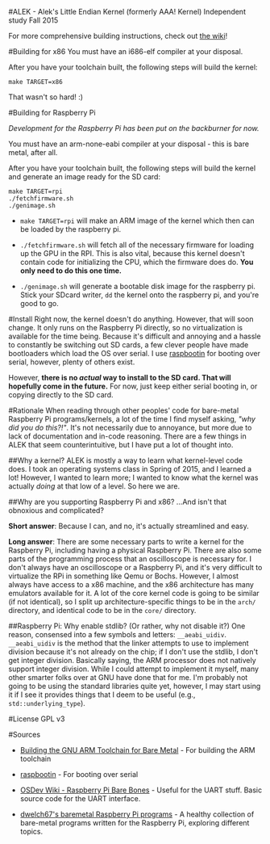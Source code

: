 #ALEK - Alek's Little Endian Kernel
(formerly AAA! Kernel)
Independent study Fall 2015

For more comprehensive building instructions, check out [the wiki](https://github.com/alekratz/aaa/wiki)!

#Building for x86
You must have an i686-elf compiler at your disposal.

After you have your toolchain built, the following steps will build the kernel:
```
make TARGET=x86
```

That wasn't so hard! :)

#Building for Raspberry Pi

*Development for the Raspberry Pi has been put on the backburner for now.*

You must have an arm-none-eabi compiler at your disposal - this is bare metal, after all.

After you have your toolchain built, the following steps will build the kernel and generate an image ready for the SD card:
```
make TARGET=rpi
./fetchfirmware.sh
./genimage.sh
```

* `make TARGET=rpi` will make an ARM image of the kernel which then can be loaded by the raspberry pi.

* `./fetchfirmware.sh` will fetch all of the necessary firmware for loading up the GPU in the RPI. This is also vital, because this kernel doesn't contain code for initializing the CPU, which the firmware does do. **You only need to do this one time.**

* `./genimage.sh` will generate a bootable disk image for the raspberry pi. Stick your SDcard writer, `dd` the kernel onto the raspberry pi, and you're good to go.

#Install
Right now, the kernel doesn't do anything. However, that will soon change. It only runs on the Raspberry Pi directly, so no virtualization is available for the time being. Because it's difficult and annoying and a hassle to constantly be switching out SD cards, a few clever people have made bootloaders which load the OS over serial. I use [raspbootin](https://github.com/mrvn/raspbootin) for booting over serial, however, plenty of others exist.

However, **there is no *actual* way to install to the SD card. That will hopefully come in the future.** For now, just keep either serial booting in, or copying directly to the SD card.

#Rationale
When reading through other peoples' code for bare-metal Raspberry Pi programs/kernels, a lot of the time I find myself asking, *"why did you do this?!"*. It's not necessarily due to annoyance, but more due to lack of documentation and in-code reasoning. There are a few things in ALEK that seem counterintuitive, but I have put a lot of thought into.

##Why a kernel?
ALEK is mostly a way to learn what kernel-level code does. I took an operating systems class in Spring of 2015, and I learned a lot! However, I wanted to learn more; I wanted to know what the kernel was actually *doing* at that low of a level. So here we are.

##Why are you supporting Raspberry Pi and x86?
...And isn't that obnoxious and complicated?

**Short answer**: Because I can, and no, it's actually streamlined and easy.

**Long answer**: There are some necessary parts to write a kernel for the Raspberry Pi, including having a physical Raspberry Pi. There are also some parts of the programming process that an oscilloscope is necessary for. I don't always have an oscilloscope or a Raspberry Pi, and it's very difficult to virtualize the RPi in something like Qemu or Bochs. However, I almost always have access to a x86 machine, and the x86 architecture has many emulators available for it. A lot of the core kernel code is going to be similar (if not identical), so I split up architecture-specific things to be in the `arch/` directory, and identical code to be in the `core/` directory.

##Raspberry Pi: Why enable stdlib? (Or rather, why not disable it?)
One reason, consensed into a few symbols and letters: `__aeabi_uidiv`. `__aeabi_uidiv` is the method that the linker attempts to use to implement division because it's not already on the chip; if I don't use the stdlib, I don't get integer division. Basically saying, the ARM processor does not natively support integer division. While I could attempt to implement it myself, many other smarter folks over at GNU have done that for me. I'm probably not going to be using the standard libraries quite yet, however, I may start using it if I see it provides things that I deem to be useful (e.g., `std::underlying_type`).

#License
GPL v3

#Sources
* [Building the GNU ARM Toolchain for Bare Metal](http://kunen.org/uC/gnu_tool.html) - For building the ARM toolchain

* [raspbootin](https://github.com/mrvn/raspbootin) - For booting over serial

* [OSDev Wiki - Raspberry Pi Bare Bones](http://wiki.osdev.org/ARM_RaspberryPi_Tutorial_C) - Useful for the UART stuff. Basic source code for the UART interface.

* [dwelch67's baremetal Raspberry Pi programs](https://github.com/dwelch67/raspberrypi) - A healthy collection of bare-metal programs written for the Raspberry Pi, exploring different topics.
